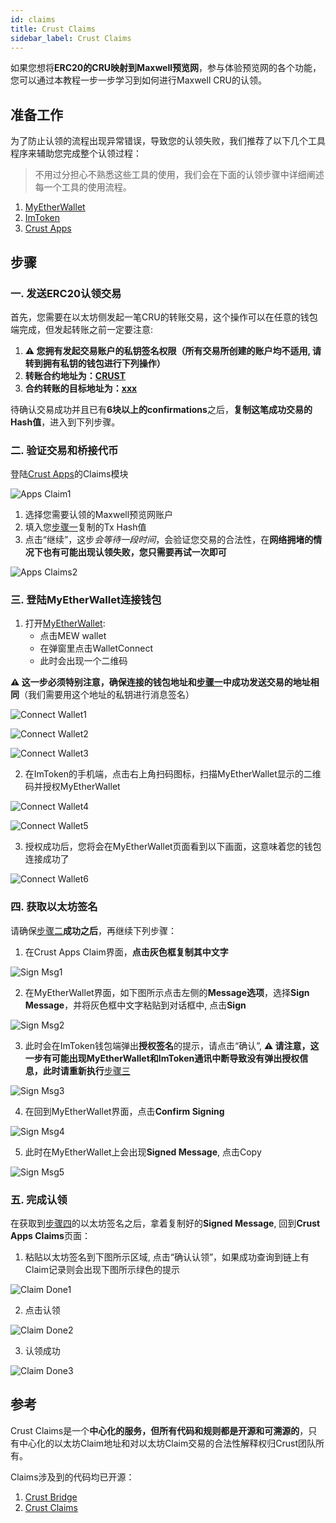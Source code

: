 ```yaml
---
id: claims
title: Crust Claims
sidebar_label: Crust Claims
---
```


如果您想将**ERC20的CRU映射到Maxwell预览网**，参与体验预览网的各个功能，您可以通过本教程一步一步学习到如何进行Maxwell CRU的认领。

## 准备工作

为了防止认领的流程出现异常错误，导致您的认领失败，我们推荐了以下几个工具程序来辅助您完成整个认领过程：

> 不用过分担心不熟悉这些工具的使用，我们会在下面的认领步骤中详细阐述每一个工具的使用流程。

1. [MyEtherWallet](https://www.myetherwallet.com/interface/dashboard)
2. [ImToken](https://token.im/)
3. [Crust Apps](https://apps.crust.network/)

## 步骤

### 一. 发送ERC20认领交易

首先，您需要在以太坊侧发起一笔CRU的转账交易，这个操作可以在任意的钱包端完成，但发起转账之前一定要注意:

1. **⚠️ 您拥有发起交易账户的私钥签名权限（所有交易所创建的账户均不适用, 请转到拥有私钥的钱包进行下列操作）**
2. **转账合约地址为：[CRUST](https://etherscan.io/token/0x32a7C02e79c4ea1008dD6564b35F131428673c41)**
3. **合约转账的目标地址为：[xxx]()**

待确认交易成功并且已有**6块以上的confirmations**之后，**复制这笔成功交易的Hash值**，进入到下列步骤。

### 二. 验证交易和桥接代币

登陆[Crust Apps](https://apps.crust.network/#/claims)的Claims模块

![Apps Claim1](assets/claims/apps_claims1.png)

1. 选择您需要认领的Maxwell预览网账户
2. 填入您[步骤一](#一-发送erc20认领交易)复制的Tx Hash值
3. 点击“继续”，这步*会等待一段时间*，会验证您交易的合法性，在**网络拥堵的情况下也有可能出现认领失败，您只需要再试一次即可**

![Apps Claims2](assets/claims/apps_claims2.png)

### 三. 登陆MyEtherWallet连接钱包

1. 打开[MyEtherWallet](https://www.myetherwallet.com/access-my-wallet):
    - 点击MEW wallet
    - 在弹窗里点击WalletConnect
    - 此时会出现一个二维码

**⚠️ 这一步必须特别注意，确保连接的钱包地址和[步骤一](#一-发送erc20认领交易)中成功发送交易的地址相同**（我们需要用这个地址的私钥进行消息签名）

![Connect Wallet1](assets/claims/connect_wallet1.jpg)

![Connect Wallet2](assets/claims/connect_wallet2.jpg)

![Connect Wallet3](assets/claims/connect_wallet3.png)

2. 在ImToken的手机端，点击右上角扫码图标，扫描MyEtherWallet显示的二维码并授权MyEtherWallet

![Connect Wallet4](assets/claims/connect_wallet4.jpg)

![Connect Wallet5](assets/claims/connect_wallet5.jpg)

3. 授权成功后，您将会在MyEtherWallet页面看到以下画面，这意味着您的钱包连接成功了

![Connect Wallet6](assets/claims/connect_wallet6.jpg)

### 四. 获取以太坊签名

请确保[步骤二](#二-验证交易和桥接代币)**成功之后**，再继续下列步骤：

1. 在Crust Apps Claim界面，**点击灰色框复制其中文字**

![Sign Msg1](assets/claims/sign_msg1.jpg)

2. 在MyEtherWallet界面，如下图所示点击左侧的**Message选项**，选择**Sign Message**，并将灰色框中文字粘贴到对话框中, 点击**Sign**

![Sign Msg2](assets/claims/sign_msg2.png)

3. 此时会在ImToken钱包端弹出**授权签名**的提示，请点击“确认”, **⚠️ 请注意，这一步有可能出现MyEtherWallet和ImToken通讯中断导致没有弹出授权信息，此时请重新执行**[步骤三](#三-登陆myetherwallet连接钱包)

![Sign Msg3](assets/claims/sign_msg3.jpg)

4. 在回到MyEtherWallet界面，点击**Confirm Signing**

![Sign Msg4](assets/claims/sign_msg4.jpg)

5. 此时在MyEtherWallet上会出现**Signed Message**, 点击Copy

![Sign Msg5](assets/claims/sign_msg5.jpg)

### 五. 完成认领

在获取到[步骤四](#四-获取以太坊签名
)的以太坊签名之后，拿着复制好的**Signed Message**, 回到**Crust Apps Claims**页面：

1. 粘贴以太坊签名到下图所示区域, 点击“确认认领”，如果成功查询到链上有Claim记录则会出现下图所示绿色的提示

![Claim Done1](assets/claims/claim_done1.jpg)

2. 点击认领

![Claim Done2](assets/claims/claim_done2.jpg)

3. 认领成功

![Claim Done3](assets/claims/claim_done3.jpg)

## 参考

Crust Claims是一个**中心化的服务，但所有代码和规则都是开源和可溯源的**，只有中心化的以太坊Claim地址和对以太坊Claim交易的合法性解释权归Crust团队所有。

Claims涉及到的代码均已开源：

1. [Crust Bridge](https://github.com/decloudf/crust-bridge)
2. [Crust Claims](https://github.com/crustio/crust/tree/master/cstrml/claims)